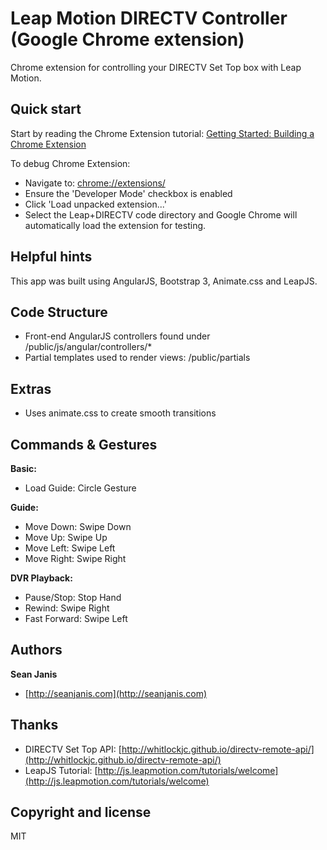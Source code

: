 Leap Motion DIRECTV Controller (Google Chrome extension)
==============

Chrome extension for controlling your DIRECTV Set Top box with Leap Motion.


## Quick start

Start by reading the Chrome Extension tutorial: 
[Getting Started: Building a Chrome Extension](http://developer.chrome.com/extensions/getstarted.html)

To debug Chrome Extension:
- Navigate to: [chrome://extensions/](chrome://extensions/)
- Ensure the 'Developer Mode' checkbox is enabled
- Click 'Load unpacked extension...'
- Select the Leap+DIRECTV code directory and Google Chrome will automatically load the extension for testing.

## Helpful hints

This app was built using AngularJS, Bootstrap 3, Animate.css and LeapJS.

## Code Structure

- Front-end AngularJS controllers found under /public/js/angular/controllers/*
- Partial templates used to render views: /public/partials

## Extras
- Uses animate.css to create smooth transitions

## Commands & Gestures

**Basic:**
+ Load Guide: Circle Gesture

**Guide:**
+ Move Down: Swipe Down
+ Move Up: Swipe Up
+ Move Left: Swipe Left
+ Move Right: Swipe Right

**DVR Playback:**
+ Pause/Stop: Stop Hand
+ Rewind: Swipe Right
+ Fast Forward: Swipe Left


## Authors

**Sean Janis**
+ [http://seanjanis.com](http://seanjanis.com)

## Thanks
+ DIRECTV Set Top API: [http://whitlockjc.github.io/directv-remote-api/](http://whitlockjc.github.io/directv-remote-api/)
+ LeapJS Tutorial: [http://js.leapmotion.com/tutorials/welcome](http://js.leapmotion.com/tutorials/welcome)


## Copyright and license

MIT
